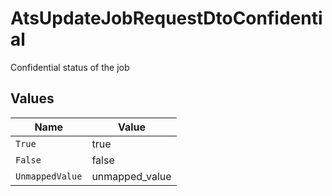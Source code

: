 # AtsUpdateJobRequestDtoConfidential

Confidential status of the job


## Values

| Name            | Value           |
| --------------- | --------------- |
| `True`          | true            |
| `False`         | false           |
| `UnmappedValue` | unmapped_value  |